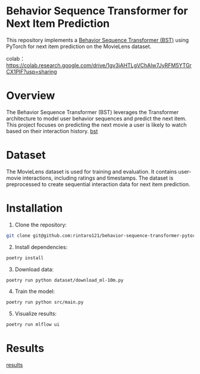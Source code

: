# Behavior Sequence Transformer for Next Item Prediction

This repository implements a [Behavior Sequence Transformer (BST)](https://arxiv.org/abs/1905.06874) using PyTorch for next item prediction on the MovieLens dataset.

colab：https://colab.research.google.com/drive/1gv3jAHTLgVChAlw7JyRFM5YTGrCX1PIF?usp=sharing


# Overview
The Behavior Sequence Transformer (BST) leverages the Transformer architecture to model user behavior sequences and predict the next item. This project focuses on predicting the next movie a user is likely to watch based on their interaction history.
[bst](/img/bst.png)

# Dataset
The MovieLens dataset is used for training and evaluation. It contains user-movie interactions, including ratings and timestamps. The dataset is preprocessed to create sequential interaction data for next item prediction.

# Installation

1. Clone the repository:
```bash
git clone git@github.com:rintaro121/behavior-sequence-transformer-pytorch.git
```

2. Install dependencies:
```bash
poetry install
```

3. Download data:
```bash
poetry run python dataset/download_ml-10m.py 
```

4. Train the model:
```bash
poetry run python src/main.py
```

5. Visualize results:
```bash
poetry run mlflow ui
```

# Results
[results](/img/results.png)

